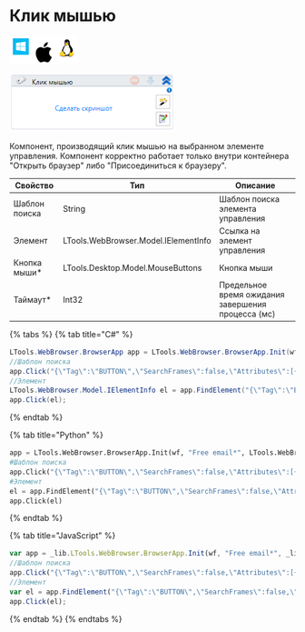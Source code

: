 # Клик мышью

![](<../../../.gitbook/assets/image (100) (1) (1) (1) (1) (1) (1) (10) (124).png>)

![](<../../../.gitbook/assets/image (410).png>)

Компонент, производящий клик мышью на выбранном элементе управления. Компонент корректно работает только внутри контейнера "Открыть браузер" либо "Присоединиться к браузеру".

| Свойство      | Тип                                  | Описание                                           |
| ------------- | ------------------------------------ | -------------------------------------------------- |
| Шаблон поиска | String                               | Шаблон поиска элемента управления                  |
| Элемент       | LTools.WebBrowser.Model.IElementInfo | Ссылка на элемент управления                       |
| Кнопка мыши\* | LTools.Desktop.Model.MouseButtons    | Кнопка мыши                                        |
| Таймаут\*     | Int32                                | Предельное время ожидания завершения процесса (мс) |

{% tabs %}
{% tab title="C#" %}
```csharp
LTools.WebBrowser.BrowserApp app = LTools.WebBrowser.BrowserApp.Init(wf, "Free email*", LTools.WebBrowser.Model.BrowserTypes_Short.IE);
//Шаблон поиска
app.Click("{\"Tag\":\"BUTTON\",\"SearchFrames\":false,\"Attributes\":[{\"Key\":\"CLASS\",\"Value\":\"btn btn-3d-green button-search\"}]}", 10000, LTools.Desktop.Model.MouseButtons.BUTTON_LEFT);
//Элемент
LTools.WebBrowser.Model.IElementInfo el = app.FindElement("{\"Tag\":\"BUTTON\",\"SearchFrames\":false,\"Attributes\":[{\"Key\":\"CLASS\",\"Value\":\"btn btn-3d-green button-search\"}]}");
app.Click(el);
```
{% endtab %}

{% tab title="Python" %}
```python
app = LTools.WebBrowser.BrowserApp.Init(wf, "Free email*", LTools.WebBrowser.Model.BrowserTypes_Short.IE)
#Шаблон поиска
app.Click("{\"Tag\":\"BUTTON\",\"SearchFrames\":false,\"Attributes\":[{\"Key\":\"CLASS\",\"Value\":\"btn btn-3d-green button-search\"}]}", 10000, LTools.Desktop.Model.MouseButtons.BUTTON_LEFT)
#Элемент
el = app.FindElement("{\"Tag\":\"BUTTON\",\"SearchFrames\":false,\"Attributes\":[{\"Key\":\"CLASS\",\"Value\":\"btn btn-3d-green button-search\"}]}")
app.Click(el)
```
{% endtab %}

{% tab title="JavaScript" %}
```javascript
var app = _lib.LTools.WebBrowser.BrowserApp.Init(wf, "Free email*", _lib.LTools.WebBrowser.Model.BrowserTypes_Short.IE);
//Шаблон поиска
app.Click("{\"Tag\":\"BUTTON\",\"SearchFrames\":false,\"Attributes\":[{\"Key\":\"CLASS\",\"Value\":\"btn btn-3d-green button-search\"}]}", 10000, _lib.LTools.Desktop.Model.MouseButtons.BUTTON_LEFT);
//Элемент
var el = app.FindElement("{\"Tag\":\"BUTTON\",\"SearchFrames\":false,\"Attributes\":[{\"Key\":\"CLASS\",\"Value\":\"btn btn-3d-green button-search\"}]}");
app.Click(el);
```
{% endtab %}
{% endtabs %}
